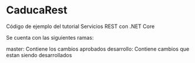 # CaducaRest
Código de ejemplo del tutorial Servicios REST con .NET Core

Se cuenta con las siguientes ramas:

master: Contiene los cambios aprobados
desarrollo: Contiene cambios que estan siendo desarrollados
